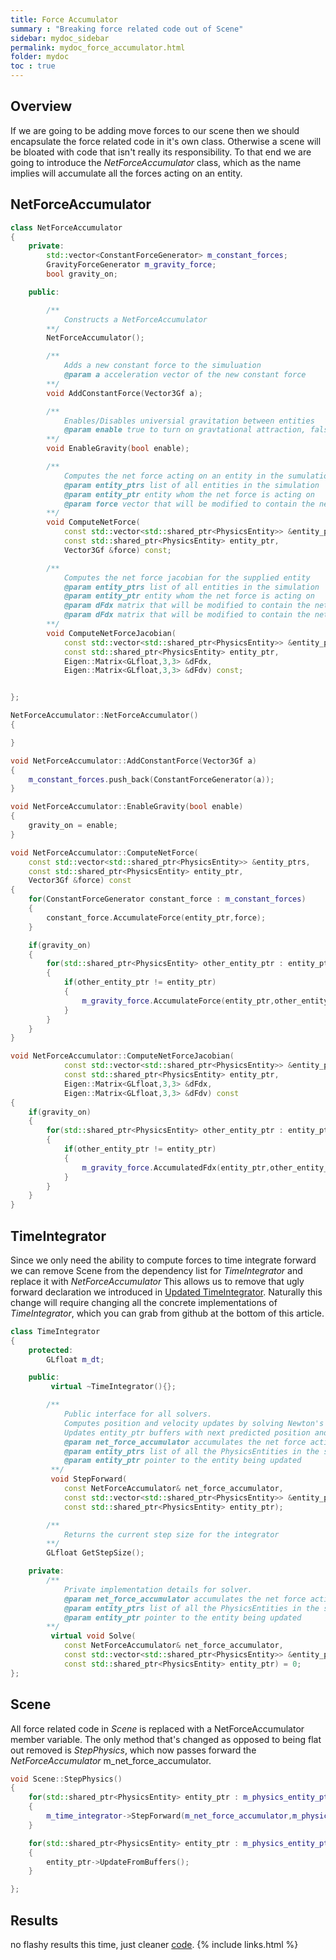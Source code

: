 ```yaml
---
title: Force Accumulator
summary : "Breaking force related code out of Scene"
sidebar: mydoc_sidebar
permalink: mydoc_force_accumulator.html
folder: mydoc
toc : true
---
```


## Overview
If we are going to be adding move forces to our scene then we should encapsulate the force related code in it's own class. 
Otherwise a scene will be bloated with code that isn't really its responsibility. 
To that end we are going to introduce the *NetForceAccumulator* class, which as the name implies will accumulate all the forces acting on an entity.

## NetForceAccumulator
```c++
class NetForceAccumulator
{
    private:
        std::vector<ConstantForceGenerator> m_constant_forces;
        GravityForceGenerator m_gravity_force;
        bool gravity_on;

    public:

        /**
            Constructs a NetForceAccumulator
        **/
        NetForceAccumulator();

        /**
            Adds a new constant force to the simuluation
            @param a acceleration vector of the new constant force
        **/
        void AddConstantForce(Vector3Gf a);

        /**
            Enables/Disables universial gravitation between entities
            @param enable true to turn on gravtational attraction, false to turn off
        **/
        void EnableGravity(bool enable);

        /**
            Computes the net force acting on an entity in the sumulation via accumulation
            @param entity_ptrs list of all entities in the simulation
            @param entity_ptr entity whom the net force is acting on
            @param force vector that will be modified to contain the net force acting on the supplied entity
        **/
        void ComputeNetForce(
            const std::vector<std::shared_ptr<PhysicsEntity>> &entity_ptrs,
            const std::shared_ptr<PhysicsEntity> entity_ptr,
            Vector3Gf &force) const;

        /**
            Computes the net force jacobian for the supplied entity
            @param entity_ptrs list of all entities in the simulation
            @param entity_ptr entity whom the net force is acting on
            @param dFdx matrix that will be modified to contain the net force jacobian with respect to position
            @param dFdx matrix that will be modified to contain the net force jacobian with respect to velocity
        **/
        void ComputeNetForceJacobian(
            const std::vector<std::shared_ptr<PhysicsEntity>> &entity_ptrs,
            const std::shared_ptr<PhysicsEntity> entity_ptr,
            Eigen::Matrix<GLfloat,3,3> &dFdx,
            Eigen::Matrix<GLfloat,3,3> &dFdv) const;


};
```
```c++
NetForceAccumulator::NetForceAccumulator()
{

}

void NetForceAccumulator::AddConstantForce(Vector3Gf a)
{
    m_constant_forces.push_back(ConstantForceGenerator(a));
}

void NetForceAccumulator::EnableGravity(bool enable)
{
    gravity_on = enable;
}

void NetForceAccumulator::ComputeNetForce(
    const std::vector<std::shared_ptr<PhysicsEntity>> &entity_ptrs,
    const std::shared_ptr<PhysicsEntity> entity_ptr,
    Vector3Gf &force) const
{
    for(ConstantForceGenerator constant_force : m_constant_forces)
    {
        constant_force.AccumulateForce(entity_ptr,force);
    }

    if(gravity_on)
    {
        for(std::shared_ptr<PhysicsEntity> other_entity_ptr : entity_ptrs)
        {
            if(other_entity_ptr != entity_ptr)
            {
                m_gravity_force.AccumulateForce(entity_ptr,other_entity_ptr,force);
            }
        }
    }
}

void NetForceAccumulator::ComputeNetForceJacobian(
            const std::vector<std::shared_ptr<PhysicsEntity>> &entity_ptrs,
            const std::shared_ptr<PhysicsEntity> entity_ptr,
            Eigen::Matrix<GLfloat,3,3> &dFdx,
            Eigen::Matrix<GLfloat,3,3> &dFdv) const
{
    if(gravity_on)
    {
        for(std::shared_ptr<PhysicsEntity> other_entity_ptr : entity_ptrs)
        {
            if(other_entity_ptr != entity_ptr)
            {
                m_gravity_force.AccumulatedFdx(entity_ptr,other_entity_ptr,dFdx);
            }
        }
    }
}
```

## TimeIntegrator
Since we only need the ability to compute forces to time integrate forward we can remove Scene from the dependency list for *TimeIntegrator* and replace it with *NetForceAccumulator*
This allows us to remove that ugly forward declaration we introduced in [Updated TimeIntegrator](mydoc_updated_time_integrator.html).
Naturally this change will require changing all the concrete implementations of *TimeIntegrator*, which you can grab from github at the bottom of this article. 
```c++
class TimeIntegrator
{
    protected:
        GLfloat m_dt;

    public:
         virtual ~TimeIntegrator(){};

        /**
            Public interface for all solvers. 
            Computes position and velocity updates by solving Newton's equations of motion.
            Updates entity_ptr buffers with next predicted position and velocity
            @param net_force_accumulator accumulates the net force acting on entity_ptr
            @param entity_ptrs list of all the PhysicsEntities in the scene
            @param entity_ptr pointer to the entity being updated
         **/
         void StepForward(
            const NetForceAccumulator& net_force_accumulator,
            const std::vector<std::shared_ptr<PhysicsEntity>> &entity_ptrs,
            const std::shared_ptr<PhysicsEntity> entity_ptr);

        /**
            Returns the current step size for the integrator
        **/
        GLfloat GetStepSize();

    private:
        /**
            Private implementation details for solver.
            @param net_force_accumulator accumulates the net force acting on entity_ptr
            @param entity_ptrs list of all the PhysicsEntities in the scene
            @param entity_ptr pointer to the entity being updated
        **/
         virtual void Solve(
            const NetForceAccumulator& net_force_accumulator,
            const std::vector<std::shared_ptr<PhysicsEntity>> &entity_ptrs,
            const std::shared_ptr<PhysicsEntity> entity_ptr) = 0;
};
```

## Scene
All force related code in *Scene* is replaced with a NetForceAccumulator member variable. 
The only method that's changed as opposed to being flat out removed is *StepPhysics*, which now passes forward the *NetForceAccumulator* m_net_force_accumulator.
```c++
void Scene::StepPhysics()
{
    for(std::shared_ptr<PhysicsEntity> entity_ptr : m_physics_entity_ptrs)
    {
        m_time_integrator->StepForward(m_net_force_accumulator,m_physics_entity_ptrs,entity_ptr);
    }

    for(std::shared_ptr<PhysicsEntity> entity_ptr : m_physics_entity_ptrs)
    {
        entity_ptr->UpdateFromBuffers();
    }

};
```

## Results
no flashy results this time, just cleaner [code](https://github.com/AdamSturge/Engine/tree/blog_force_accumulator). 
{% include links.html %}
